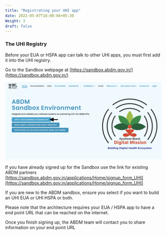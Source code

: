 ```yaml
---
title: "Registrating your UHI app"
date: 2022-05-07T18:00:04+05:30
Weight: 3
draft: false
---
```


### The UHI Registry 

Before your EUA or HSPA app can talk to other UHI apps, you must first add it into the UHI registry. 

Go to the Sandbox webpage at [https://sandbox.abdm.gov.in/](https://sandbox.abdm.gov.in/)

![Sandbox Home Page](../sandbox_home.png)

If you have already signed up for the Sandbox use the link for existing ABDM partners [https://sandbox.abdm.gov.in/applications/Home/signup_form_UHI](https://sandbox.abdm.gov.in/applications/Home/signup_form_UHI)

If you are new to the ABDM sandbox, ensure you select if you want to build an UHI EUA or UHI HSPA or both. 

Please note that the architecture requires your EUA / HSPA app to have a end point URL that can be reached on the internet.

Once you finish signing up, the ABDM team will contact you to share information on your end point URL  